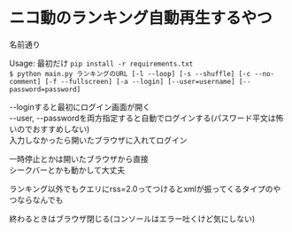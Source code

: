 # ニコ動のランキング自動再生するやつ

名前通り  
  

Usage: 
最初だけ `pip install -r requirements.txt`  
`$ python main.py ランキングのURL [-l --loop] [-s --shuffle] [-c --no-comment] [-f --fullscreen] [-a --login] [--user=username] [--password=password]`  

--loginすると最初にログイン画面が開く  
--user, --passwordを両方指定すると自動でログインする(パスワード平文は怖いのでおすすめしない)  
入力しなかったら開いたブラウザに入れてログイン 

一時停止とかは開いたブラウザから直接  
シークバーとかも動かして大丈夫  

ランキング以外でもクエリにrss=2.0ってつけるとxmlが振ってくるタイプのやつならなんでも

終わるときはブラウザ閉じる(コンソールはエラー吐くけど気にしない)  
